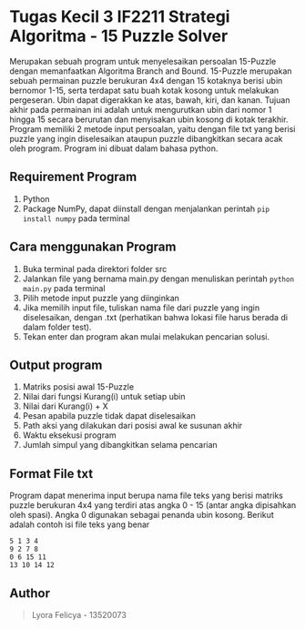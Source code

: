 # Tugas Kecil 3 IF2211 Strategi Algoritma - 15 Puzzle Solver
Merupakan sebuah program untuk menyelesaikan persoalan 15-Puzzle dengan memanfaatkan Algoritma Branch and Bound. 15-Puzzle merupakan sebuah permainan puzzle berukuran 4x4 dengan 15 kotaknya berisi ubin bernomor 1-15, serta terdapat satu buah kotak kosong untuk melakukan pergeseran. Ubin dapat 
digerakkan ke atas, bawah, kiri, dan kanan. Tujuan akhir pada permainan ini adalah untuk mengurutkan ubin dari nomor 1 hingga 15 secara berurutan dan menyisakan ubin kosong di kotak terakhir. Program memiliki 2 metode input persoalan, yaitu dengan file txt yang berisi puzzle yang ingin diselesaikan ataupun puzzle dibangkitkan secara acak oleh program. Program ini dibuat dalam bahasa python.

## Requirement Program
1. Python
2. Package NumPy, dapat diinstall dengan menjalankan perintah ```pip install numpy``` pada terminal

## Cara menggunakan Program
1. Buka terminal pada direktori folder src
2. Jalankan file yang bernama main.py dengan menuliskan perintah ```python main.py``` pada terminal
3. Pilih metode input puzzle yang diinginkan
4. Jika memilih input file, tuliskan nama file dari puzzle yang ingin diselesaikan, dengan .txt (perhatikan bahwa lokasi file harus berada di dalam folder test).
5. Tekan enter dan program akan mulai melakukan pencarian solusi.

## Output program
1. Matriks posisi awal 15-Puzzle
2. Nilai dari fungsi Kurang(i) untuk setiap ubin
3. Nilai dari Kurang(i) + X
4. Pesan apabila puzzle tidak dapat diselesaikan
5. Path aksi yang dilakukan dari posisi awal ke susunan akhir
6. Waktu eksekusi program
7. Jumlah simpul yang dibangkitkan selama pencarian

## Format File txt
Program dapat menerima input berupa nama file teks yang berisi matriks puzzle berukuran 4x4 yang terdiri atas angka 0 - 15 (antar angka dipisahkan oleh spasi). Angka 0 digunakan sebagai penanda ubin kosong.
Berikut adalah contoh isi file teks yang benar
```
5 1 3 4
9 2 7 8
0 6 15 11
13 10 14 12
```

## Author
> Lyora Felicya - 13520073
